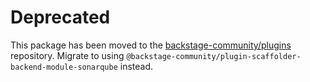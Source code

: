# Deprecated

This package has been moved to the [backstage-community/plugins](https://github.com/backstage/community-plugins) repository. Migrate to using `@backstage-community/plugin-scaffolder-backend-module-sonarqube` instead.